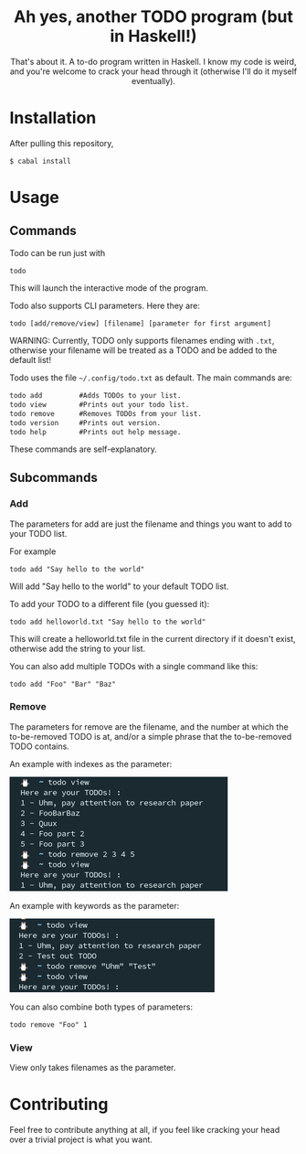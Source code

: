<div align="center"><h1> Ah yes, another TODO program (but in Haskell!)</h1></div>

<div align="center">
That's about it. A to-do program written in Haskell. I know my code is weird, and you're welcome to
crack your head through it (otherwise I'll do it myself eventually).
</div>

# Installation

After pulling this repository,
```
$ cabal install
```

# Usage

## Commands


Todo can be run just with
```
todo
```
This will launch the interactive mode of the program.


Todo also supports CLI parameters. Here they are:
```
todo [add/remove/view] [filename] [parameter for first argument]
```


WARNING: Currently, TODO only supports filenames ending with `.txt`, otherwise your filename will be treated as a TODO and be added
to the default list!



Todo uses the file `~/.config/todo.txt` as default. The main commands are:


```
todo add         #Adds TODOs to your list.
todo view        #Prints out your todo list.
todo remove      #Removes TODOs from your list.
todo version     #Prints out version.
todo help        #Prints out help message.
```

These commands are self-explanatory.

## Subcommands

### Add
The parameters for add are just the filename and things you want to add to your TODO list.

For example
```
todo add "Say hello to the world"
```
Will add "Say hello to the world" to your default TODO list.



To add your TODO to a different file (you guessed it):

```
todo add helloworld.txt "Say hello to the world"
```

This will create a helloworld.txt file in the current directory if it doesn't exist, otherwise add the string to your list.



You can also add multiple TODOs with a single command like this:
```
todo add "Foo" "Bar" "Baz"
```

### Remove
The parameters for remove are the filename, and the number at which the to-be-removed TODO is at, 
and/or a simple phrase that the to-be-removed TODO contains.

An example with indexes as the parameter:


<img src="/images/removeindex.png">


An example with keywords as the parameter:


<img src="/images/removekeywords.png">

You can also combine both types of parameters:
```
todo remove "Foo" 1
```


### View

View only takes filenames as the parameter.


# Contributing

Feel free to contribute anything at all, if you feel like cracking your head over
a trivial project is what you want. 

